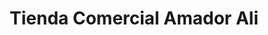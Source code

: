 ---
title: "Tienda Comercial Amador Ali"
url: /rio-grande/tienda-comercial-amador-ali/
shop: supermercado
---